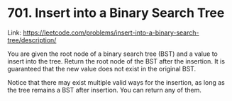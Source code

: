 # 701. Insert into a Binary Search Tree

Link: https://leetcode.com/problems/insert-into-a-binary-search-tree/description/

You are given the root node of a binary search tree (BST) and a value to insert into the tree. Return the root node of the BST after the insertion. It is guaranteed that the new value does not exist in the original BST.

Notice that there may exist multiple valid ways for the insertion, as long as the tree remains a BST after insertion. You can return any of them.
